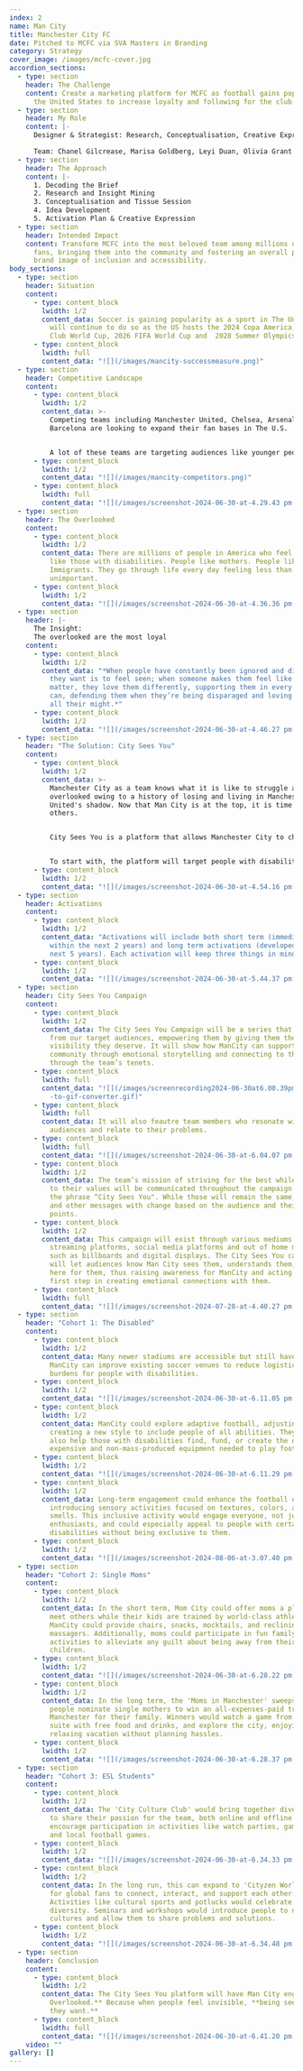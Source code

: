 ```yaml
---
index: 2
name: Man City
title: Manchester City FC
date: Pitched to MCFC via SVA Masters in Branding
category: Strategy
cover_image: /images/mcfc-cover.jpg
accordion_sections:
  - type: section
    header: The Challenge
    content: Create a marketing platform for MCFC as football gains popularity in
      the United States to increase loyalty and following for the club.
  - type: section
    header: My Role
    content: |-
      Designer & Strategist: Research, Conceptualisation, Creative Expression

      Team: Chanel Gilcrease, Marisa Goldberg, Leyi Duan, Olivia Grant
  - type: section
    header: The Approach
    content: |-
      1. Decoding the Brief
      2. Research and Insight Mining
      3. Conceptualisation and Tissue Session
      4. Idea Development
      5. Activation Plan & Creative Expression
  - type: section
    header: Intended Impact
    content: Transform MCFC into the most beloved team among millions of overlooked
      fans, bringing them into the community and fostering an overall positive
      brand image of inclusion and accessibility.
body_sections:
  - type: section
    header: Situation
    content:
      - type: content_block
        lwidth: 1/2
        content_data: Soccer is gaining popularity as a sport in The United States and
          will continue to do so as the US hosts the 2024 Copa America, 2025
          Club World Cup, 2026 FIFA World Cup and  2028 Summer Olympics.
      - type: content_block
        lwidth: full
        content_data: "![](/images/mancity-successmeasure.png)"
  - type: section
    header: Competitive Landscape
    content:
      - type: content_block
        lwidth: 1/2
        content_data: >-
          Competing teams including Manchester United, Chelsea, Arsenal and
          Barcelona are looking to expand their fan bases in The U.S.


          A lot of these teams are targeting audiences like younger people, sneaker-heads, fashion fiends and American football fans, to name a few. This is because these audiences have the most visibility.
      - type: content_block
        lwidth: 1/2
        content_data: "![](/images/mancity-competitors.png)"
      - type: content_block
        lwidth: full
        content_data: "![](/images/screenshot-2024-06-30-at-4.29.43 pm.png)"
  - type: section
    header: The Overlooked
    content:
      - type: content_block
        lwidth: 1/2
        content_data: There are millions of people in America who feel invisible. People
          like those with disabilities. People like mothers. People like
          Immigrants. They go through life every day feeling less than and
          unimportant.
      - type: content_block
        lwidth: 1/2
        content_data: "![](/images/screenshot-2024-06-30-at-4.36.36 pm.png)"
  - type: section
    header: |-
      The Insight:
      The overlooked are the most loyal
    content:
      - type: content_block
        lwidth: 1/2
        content_data: "*When people have constantly been ignored and discounted, all
          they want is to feel seen; when someone makes them feel like they
          matter, they love them differently, supporting them in every way they
          can, defending them when they’re being disparaged and loving them with
          all their might.*"
      - type: content_block
        lwidth: 1/2
        content_data: "![](/images/screenshot-2024-06-30-at-4.46.27 pm.png)"
  - type: section
    header: "The Solution: City Sees You"
    content:
      - type: content_block
        lwidth: 1/2
        content_data: >-
          Manchester City as a team knows what it is like to struggle and feel
          overlooked owing to a history of losing and living in Manchester
          United's shadow. Now that Man City is at the top, it is time to uplift
          others.


          City Sees You is a platform that allows Manchester City to champion the unseen, unheard and overlooked audiences in America that will gain the team their undying loyalty and love.


          To start with, the platform will target people with disabilities, mothers and immigrants
      - type: content_block
        lwidth: 1/2
        content_data: "![](/images/screenshot-2024-06-30-at-4.54.16 pm.png)"
  - type: section
    header: Activations
    content:
      - type: content_block
        lwidth: 1/2
        content_data: "Activations will include both short term (immediately implemented
          within the next 2 years) and long term activations (developed over the
          next 5 years). Each activation will keep three things in mind:"
      - type: content_block
        lwidth: 1/2
        content_data: "![](/images/screenshot-2024-06-30-at-5.44.37 pm.png)"
  - type: section
    header: City Sees You Campaign
    content:
      - type: content_block
        lwidth: 1/2
        content_data: The City Sees You Campaign will be a series that highlights people
          from our target audiences, empowering them by giving them the
          visibility they deserve. It will show how ManCity can support its
          community through emotional storytelling and connecting to them
          through the team’s tenets.
      - type: content_block
        lwidth: full
        content_data: "![](/images/screenrecording2024-06-30at6.00.39pm-ezgif.com-video\
          -to-gif-converter.gif)"
      - type: content_block
        lwidth: full
        content_data: It will also feautre team members who resonate with these
          audiences and relate to their problems.
      - type: content_block
        lwidth: full
        content_data: "![](/images/screenshot-2024-06-30-at-6.04.07 pm.png)"
      - type: content_block
        lwidth: 1/2
        content_data: The team’s mission of striving for the best while remaining true
          to their values will be communicated throughout the campaign alongside
          the phrase “City Sees You". While those will remain the same, images
          and other messages with change based on the audience and their pain
          points.
      - type: content_block
        lwidth: 1/2
        content_data: This campaign will exist through various mediums including
          streaming platforms, social media platforms and out of home marketing
          such as billboards and digital displays. The City Sees You campaign
          will let audiences know Man City sees them, understands them, and is
          here for them, thus raising awareness for ManCity and acting as the
          first step in creating emotional connections with them.
      - type: content_block
        lwidth: full
        content_data: "![](/images/screenshot-2024-07-28-at-4.40.27 pm.png)"
  - type: section
    header: "Cohort 1: The Disabled"
    content:
      - type: content_block
        lwidth: 1/2
        content_data: Many newer stadiums are accessible but still have obstacles.
          ManCity can improve existing soccer venues to reduce logistical
          burdens for people with disabilities.
      - type: content_block
        lwidth: 1/2
        content_data: "![](/images/screenshot-2024-06-30-at-6.11.05 pm.png)"
      - type: content_block
        lwidth: 1/2
        content_data: ManCity could explore adaptive football, adjusting rules or
          creating a new style to include people of all abilities. They could
          also help those with disabilities find, fund, or create the often
          expensive and non-mass-produced equipment needed to play football.
      - type: content_block
        lwidth: 1/2
        content_data: "![](/images/screenshot-2024-06-30-at-6.11.29 pm.png)"
      - type: content_block
        lwidth: 1/2
        content_data: Long-term engagement could enhance the football experience by
          introducing sensory activities focused on textures, colors, and
          smells. This inclusive activity would engage everyone, not just sports
          enthusiasts, and could especially appeal to people with certain
          disabilities without being exclusive to them.
      - type: content_block
        lwidth: 1/2
        content_data: "![](/images/screenshot-2024-08-06-at-3.07.40 pm.png)"
  - type: section
    header: "Cohort 2: Single Moms"
    content:
      - type: content_block
        lwidth: 1/2
        content_data: In the short term, Mom City could offer moms a place to relax and
          meet others while their kids are trained by world-class athletes.
          ManCity could provide chairs, snacks, mocktails, and reclining
          massagers. Additionally, moms could participate in fun family
          activities to alleviate any guilt about being away from their
          children.
      - type: content_block
        lwidth: 1/2
        content_data: "![](/images/screenshot-2024-06-30-at-6.28.22 pm.png)"
      - type: content_block
        lwidth: 1/2
        content_data: In the long term, the 'Moms in Manchester' sweepstakes could let
          people nominate single mothers to win an all-expenses-paid trip to
          Manchester for their family. Winners would watch a game from a stadium
          suite with free food and drinks, and explore the city, enjoying a
          relaxing vacation without planning hassles.
      - type: content_block
        lwidth: 1/2
        content_data: "![](/images/screenshot-2024-06-30-at-6.28.37 pm.png)"
  - type: section
    header: "Cohort 3: ESL Students"
    content:
      - type: content_block
        lwidth: 1/2
        content_data: The 'City Culture Club' would bring together diverse communities
          to share their passion for the team, both online and offline. It would
          encourage participation in activities like watch parties, game nights,
          and local football games.
      - type: content_block
        lwidth: 1/2
        content_data: "![](/images/screenshot-2024-06-30-at-6.34.33 pm.png)"
      - type: content_block
        lwidth: 1/2
        content_data: In the long run, this can expand to 'Cityzen World,' an open space
          for global fans to connect, interact, and support each other.
          Activities like cultural sports and potlucks would celebrate
          diversity. Seminars and workshops would introduce people to new
          cultures and allow them to share problems and solutions.
      - type: content_block
        lwidth: 1/2
        content_data: "![](/images/screenshot-2024-06-30-at-6.34.48 pm.png)"
  - type: section
    header: Conclusion
    content:
      - type: content_block
        lwidth: 1/2
        content_data: The City Sees You platform will have Man City engage with **The
          Overlooked.** Because when people feel invisible, **being seen is all
          they want.**
      - type: content_block
        lwidth: full
        content_data: "![](/images/screenshot-2024-06-30-at-6.41.20 pm.png)"
    video: ""
gallery: []
---
```

